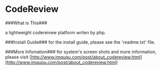 CodeReview
==========

###What is This###

a lightweight codereivew platform writen by php.

###Install Guide###
for the install guide, please see the 'readme.txt' file.

###More Infomation###
for system's screen shots and more information, please visit [http://www.imququ.com/post/about_codereview.html](http://www.imququ.com/post/about_codereview.html)
